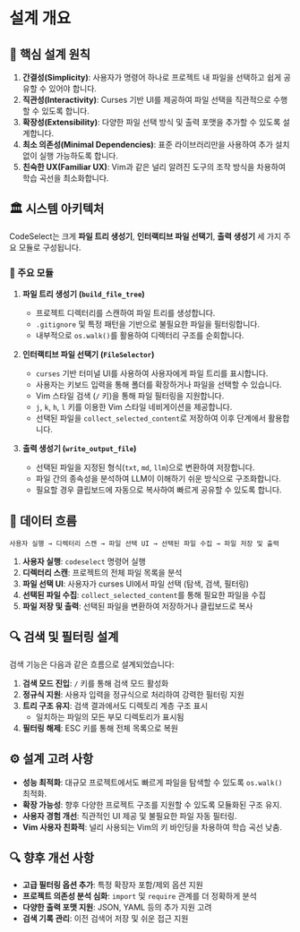 # 설계 개요

## 🎯 핵심 설계 원칙
1. **간결성(Simplicity)**: 사용자가 명령어 하나로 프로젝트 내 파일을 선택하고 쉽게 공유할 수 있어야 합니다.
2. **직관성(Interactivity)**: Curses 기반 UI를 제공하여 파일 선택을 직관적으로 수행할 수 있도록 합니다.
3. **확장성(Extensibility)**: 다양한 파일 선택 방식 및 출력 포맷을 추가할 수 있도록 설계합니다.
4. **최소 의존성(Minimal Dependencies)**: 표준 라이브러리만을 사용하여 추가 설치 없이 실행 가능하도록 합니다.
5. **친숙한 UX(Familiar UX)**: Vim과 같은 널리 알려진 도구의 조작 방식을 차용하여 학습 곡선을 최소화합니다.

## 🏛 시스템 아키텍처
CodeSelect는 크게 **파일 트리 생성기**, **인터랙티브 파일 선택기**, **출력 생성기** 세 가지 주요 모듈로 구성됩니다.

### 📂 주요 모듈
1. **파일 트리 생성기 (`build_file_tree`)**
   - 프로젝트 디렉터리를 스캔하여 파일 트리를 생성합니다.
   - `.gitignore` 및 특정 패턴을 기반으로 불필요한 파일을 필터링합니다.
   - 내부적으로 `os.walk()`를 활용하여 디렉터리 구조를 순회합니다.

2. **인터랙티브 파일 선택기 (`FileSelector`)**
   - `curses` 기반 터미널 UI를 사용하여 사용자에게 파일 트리를 표시합니다.
   - 사용자는 키보드 입력을 통해 폴더를 확장하거나 파일을 선택할 수 있습니다.
   - Vim 스타일 검색 (`/` 키)을 통해 파일 필터링을 지원합니다.
   - `j`, `k`, `h`, `l` 키를 이용한 Vim 스타일 네비게이션을 제공합니다.
   - 선택된 파일을 `collect_selected_content`로 저장하여 이후 단계에서 활용합니다.

3. **출력 생성기 (`write_output_file`)**
   - 선택된 파일을 지정된 형식(`txt`, `md`, `llm`)으로 변환하여 저장합니다.
   - 파일 간의 종속성을 분석하여 LLM이 이해하기 쉬운 방식으로 구조화합니다.
   - 필요할 경우 클립보드에 자동으로 복사하여 빠르게 공유할 수 있도록 합니다.

## 🔄 데이터 흐름
```
사용자 실행 → 디렉터리 스캔 → 파일 선택 UI → 선택된 파일 수집 → 파일 저장 및 출력
```
1. **사용자 실행**: `codeselect` 명령어 실행
2. **디렉터리 스캔**: 프로젝트의 전체 파일 목록을 분석
3. **파일 선택 UI**: 사용자가 curses UI에서 파일 선택 (탐색, 검색, 필터링)
4. **선택된 파일 수집**: `collect_selected_content`를 통해 필요한 파일을 수집
5. **파일 저장 및 출력**: 선택된 파일을 변환하여 저장하거나 클립보드로 복사

## 🔍 검색 및 필터링 설계
검색 기능은 다음과 같은 흐름으로 설계되었습니다:

1. **검색 모드 진입**: `/` 키를 통해 검색 모드 활성화
2. **정규식 지원**: 사용자 입력을 정규식으로 처리하여 강력한 필터링 지원
3. **트리 구조 유지**: 검색 결과에서도 디렉토리 계층 구조 표시
   - 일치하는 파일의 모든 부모 디렉토리가 표시됨
4. **필터링 해제**: ESC 키를 통해 전체 목록으로 복원

## ⚙️ 설계 고려 사항
- **성능 최적화**: 대규모 프로젝트에서도 빠르게 파일을 탐색할 수 있도록 `os.walk()` 최적화.
- **확장 가능성**: 향후 다양한 프로젝트 구조를 지원할 수 있도록 모듈화된 구조 유지.
- **사용자 경험 개선**: 직관적인 UI 제공 및 불필요한 파일 자동 필터링.
- **Vim 사용자 친화적**: 널리 사용되는 Vim의 키 바인딩을 차용하여 학습 곡선 낮춤.

## 🔍 향후 개선 사항
- **고급 필터링 옵션 추가**: 특정 확장자 포함/제외 옵션 지원
- **프로젝트 의존성 분석 심화**: `import` 및 `require` 관계를 더 정확하게 분석
- **다양한 출력 포맷 지원**: JSON, YAML 등의 추가 지원 고려
- **검색 기록 관리**: 이전 검색어 저장 및 쉬운 접근 지원